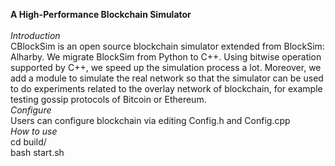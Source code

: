 **A High-Performance Blockchain Simulator**</br></br>
*Introduction*</br>
CBlockSim is an open source blockchain simulator extended from BlockSim: Alharby. We migrate BlockSim from Python to C++. Using bitwise operation supported by C++, we speed up the simulation process a lot. Moreover, we add a module to simulate the real network so that the simulator can be used to do experiments related to the overlay network of blockchain, for example testing gossip protocols of Bitcoin or Ethereum.</br>
*Configure*</br>
Users can configure blockchain via editing Config.h and Config.cpp</br>
*How to use*</br>
cd build/<br>
bash start.sh
